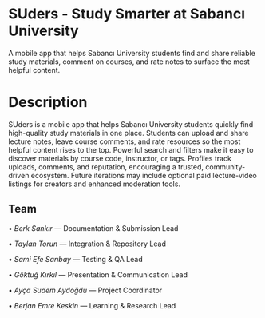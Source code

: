# SUders - Study Smarter at Sabancı University

A mobile app that helps Sabancı University students find and share reliable study materials, comment on courses, and rate notes to surface the most helpful content.

# Description

SUders is a mobile app that helps Sabancı University students quickly find high-quality study materials in one place. Students can upload and share lecture notes, leave course comments, and rate resources so the most helpful content rises to the top. Powerful search and filters make it easy to discover materials by course code, instructor, or tags. Profiles track uploads, comments, and reputation, encouraging a trusted, community-driven ecosystem. Future iterations may include optional paid lecture-video listings for creators and enhanced moderation tools.

##  Team
•⁠  ⁠*Berk Sankır —* Documentation & Submission Lead 

•⁠  ⁠*Taylan Torun —* Integration & Repository Lead 

•⁠  ⁠*Sami Efe Sarıbay —* Testing & QA Lead 

•⁠  ⁠*Göktuğ Kırkıl —* Presentation & Communication Lead 

•⁠  ⁠*Ayça Sudem Aydoğdu —* Project Coordinator 

•⁠  ⁠*Berjan Emre Keskin —* Learning & Research Lead 
